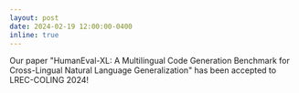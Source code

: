 ```yaml
---
layout: post
date: 2024-02-19 12:00:00-0400
inline: true
---
```


Our paper "HumanEval-XL: A Multilingual Code Generation Benchmark for Cross-Lingual Natural Language Generalization" has been accepted to LREC-COLING 2024!